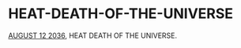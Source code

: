 # HEAT-DEATH-OF-THE-UNIVERSE
[AUGUST 12 2036](https://ukra174.github.io/HEAT-DEATH-OF-THE-UNIVERSE/), HEAT DEATH OF THE UNIVERSE.
